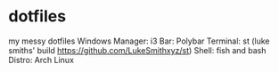 # dotfiles
my messy dotfiles
Windows Manager: i3
Bar: Polybar
Terminal: st (luke smiths' build https://github.com/LukeSmithxyz/st)
Shell: fish and bash
Distro: Arch Linux
